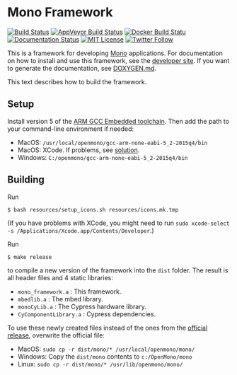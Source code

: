 # Mono Framework

[![Build Status](https://travis-ci.org/getopenmono/mono_framework.svg?branch=master)](https://travis-ci.org/getopenmono/mono_framework) [![AppVeyor Build Status](https://ci.appveyor.com/api/projects/status/github/getopenmono/mono_framework?branch=master&svg=true "AppVeyor Build Status")](https://ci.appveyor.com/project/stoffera/mono_framework) [![Docker Build Statu](https://img.shields.io/docker/build/monolit/framework.svg)](https://hub.docker.com/r/monolit/framework/) [![Documentation Status](https://readthedocs.org/projects/mono-developer-documentation/badge/?version=latest)](http://developer.openmono.com/en/latest/?badge=latest) [![MIT License](https://img.shields.io/badge/license-MIT-blue.svg?style=flat)](LICENSE.txt) [![Twitter Follow](https://img.shields.io/twitter/follow/getopenmono.svg?style=social&label=Follow)](https://twitter.com/getopenmono)

This is a framework for developing [Mono](http://openmono.com) applications.  For documentation on how to install and use this framework, see the [developer site](http://developer.openmono.com/).  If you want to generate the documentation, see [DOXYGEN.md](src/DOXYGEN.md).

This text describes how to build the framework.

## Setup

Install version 5 of the [ARM GCC Embedded toolchain](https://launchpad.net/gcc-arm-embedded).  Then add the path to your command-line environment if needed:

* MacOS: `/usr/local/openmono/gcc-arm-none-eabi-5_2-2015q4/bin`
* MacOS: XCode.  If problems, see [solution](https://bugreports.qt.io/browse/QTCREATORBUG-17494).
* Windows: `C:/openmono/gcc-arm-none-eabi-5_2-2015q4/bin`

## Building

Run

```
$ bash resources/setup_icons.sh resources/icons.mk.tmp 
```

(If you have problems with XCode, you might need to run `sudo xcode-select -s /Applications/Xcode.app/Contents/Developer`.)

Run
```
$ make release
```
to compile a new version of the framework into the `dist` folder.  The result is all header files and 4 static libraries:

* `mono_framework.a` : This framework.
* `mbedlib.a` : The mbed library.
* `monoCyLib.a` : The Cypress hardware library.
* `CyComponentLibrary.a` : Cypress dependencies.

To use these newly created files instead of the ones from the [official release](http://developer.openmono.com/en/latest/getting-started/install.html), overwrite the official file:

* MacOS: `sudo cp -r dist/mono/* /usr/local/openmono/mono/`
* Windows: Copy the `dist/mono` contents to `c:/OpenMono/mono`
* Linux: `sudo cp -r dist/mono/* /usr/lib/openmono/mono/`
